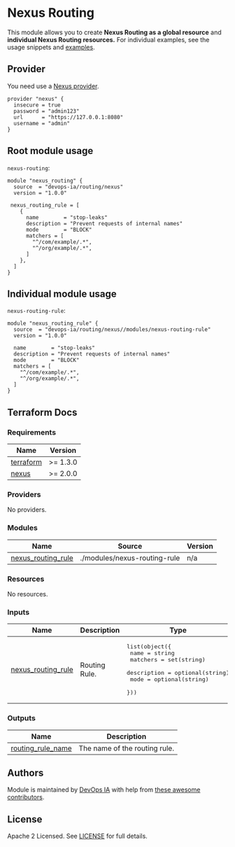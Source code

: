 # Nexus Routing

This module allows you to create **Nexus Routing as a global resource** and **individual Nexus Routing resources.** For individual examples, see the usage snippets and [examples](https://github.com/terraform-nexus-modules/terraform-nexus-routing/tree/main/examples).

## Provider
You need use a [Nexus provider](https://registry.terraform.io/providers/datadrivers/nexus/latest/docs).
```hcl
provider "nexus" {
  insecure = true
  password = "admin123"
  url      = "https://127.0.0.1:8080"
  username = "admin"
}
```

## Root module usage

`nexus-routing`:

```hcl
module "nexus_routing" {
  source  = "devops-ia/routing/nexus"
  version = "1.0.0"

 nexus_routing_rule = [
    {
      name        = "stop-leaks"
      description = "Prevent requests of internal names"
      mode        = "BLOCK"
      matchers = [
        "^/com/example/.*",
        "^/org/example/.*",
      ]
    },
  ]
}
```

## Individual module usage

`nexus-routing-rule`:

```hcl
module "nexus_routing_rule" {
  source  = "devops-ia/routing/nexus//modules/nexus-routing-rule"
  version = "1.0.0"

  name        = "stop-leaks"
  description = "Prevent requests of internal names"
  mode        = "BLOCK"
  matchers = [
    "^/com/example/.*",
    "^/org/example/.*",
  ]
}
```

## Terraform Docs

### Requirements

| Name | Version |
|------|---------|
| <a name="requirement_terraform"></a> [terraform](#requirement\_terraform) | >= 1.3.0 |
| <a name="requirement_nexus"></a> [nexus](#requirement\_nexus) | >= 2.0.0 |

### Providers

No providers.

### Modules

| Name | Source | Version |
|------|--------|---------|
| <a name="module_nexus_routing_rule"></a> [nexus\_routing\_rule](#module\_nexus\_routing\_rule) | ./modules/nexus-routing-rule | n/a |

### Resources

No resources.

### Inputs

| Name | Description | Type | Default | Required |
|------|-------------|------|---------|:--------:|
| <a name="input_nexus_routing_rule"></a> [nexus\_routing\_rule](#input\_nexus\_routing\_rule) | Routing Rule. | <pre>list(object({<br>    name        = string<br>    matchers    = set(string)<br>    description = optional(string)<br>    mode        = optional(string)<br>  }))</pre> | `[]` | no |

### Outputs

| Name | Description |
|------|-------------|
| <a name="output_routing_rule_name"></a> [routing\_rule\_name](#output\_routing\_rule\_name) | The name of the routing rule. |

## Authors

Module is maintained by [DevOps IA](https://github.com/devops-ia) with help from [these awesome contributors](https://github.com/terraform-nexus-modules/terraform-nexus-routing/graphs/contributors).

## License

Apache 2 Licensed. See [LICENSE](https://github.com/terraform-nexus-modules/terraform-nexus-routing/blob/main/LICENSE) for full details.

